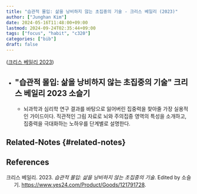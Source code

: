 ```yaml
---
title: "습관적 몰입: 삶을 낭비하지 않는 초집중의 기술 - 크리스 베일리 (2023)"
author: ["Junghan Kim"]
date: 2024-05-16T11:48:00+09:00
lastmod: 2024-09-24T02:35:44+09:00
tags: ["focus", "habit", "c320"]
categories: ["bib"]
draft: false
---
```


(<a href="#citeproc_bib_item_1">크리스 베일리 2023</a>)

-   "습관적 몰입: 삶을 낭비하지 않는 초집중의 기술" 크리스 베일리 2023 소슬기
    -

    -   뇌과학과 심리학 연구 결과를 바탕으로 잃어버린 집중력을 찾아줄 가장 실용적인 가이드이다. 직관적인 그림 자료로 뇌와 주의집중 영역의 특성을 소개하고, 집중력을 극대화하는 노하우를 단계별로 설명한다.


## Related-Notes {#related-notes}

## References

<style>.csl-entry{text-indent: -1.5em; margin-left: 1.5em;}</style><div class="csl-bib-body">
  <div class="csl-entry"><a id="citeproc_bib_item_1"></a>크리스 베일리. 2023. <i>습관적 몰입: 삶을 낭비하지 않는 초집중의 기술</i>. Edited by 소슬기. <a href="https://www.yes24.com/Product/Goods/121791728">https://www.yes24.com/Product/Goods/121791728</a>.</div>
</div>
